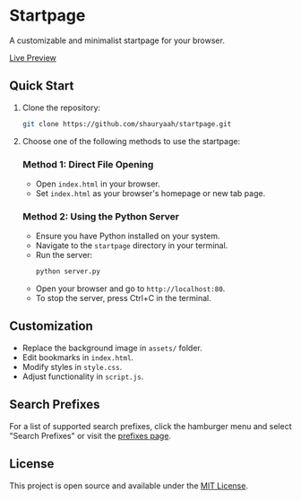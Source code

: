 # Startpage

A customizable and minimalist startpage for your browser.

[Live Preview](https://shauryaah.github.io/startpage)

## Quick Start

1. Clone the repository:
   ```bash
   git clone https://github.com/shauryaah/startpage.git
   ```

2. Choose one of the following methods to use the startpage:

   ### Method 1: Direct File Opening
   - Open `index.html` in your browser.
   - Set `index.html` as your browser's homepage or new tab page.

   ### Method 2: Using the Python Server
   - Ensure you have Python installed on your system.
   - Navigate to the `startpage` directory in your terminal.
   - Run the server:
     ```bash
     python server.py
     ```
   - Open your browser and go to `http://localhost:80`.
   - To stop the server, press Ctrl+C in the terminal.

## Customization

- Replace the background image in `assets/` folder.
- Edit bookmarks in `index.html`.
- Modify styles in `style.css`.
- Adjust functionality in `script.js`.

## Search Prefixes

For a list of supported search prefixes, click the hamburger menu and select "Search Prefixes" or visit the [prefixes page](pages/prefixes.html).

## License

This project is open source and available under the [MIT License](LICENSE).

